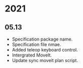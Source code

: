 # 2021

## 05.13

- Specification package name.
- Specification file nmae.
- Added teleop keyboard control.
- Intergrated MoveIt.
- Update sync moveit plan script.